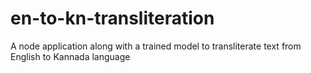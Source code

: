 # en-to-kn-transliteration
A node application along with a trained model to transliterate text from English to Kannada language

